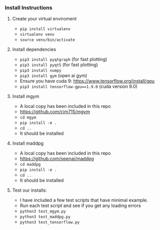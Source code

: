 



### Install Instructions


1. Create your virtual enviroment
    - `pip install virtualenv`
    - `virtualenv venv`
    - `source venv/bin/activate`

2. Install dependencies
    - `pip3 install pyqtgraph` (for fast plotting)
    - `pip3 install pyqt5` (for fast plotting)
    - `pip3 install numpy`
    - `pip3 install gym` (open ai gym)
    - Ensure you have cuda 9: https://www.tensorflow.org/install/gpu
    - `pip3 install tensorflow-gpu==1.9.0` (cuda version 9.0)


3. Install mgym
    - A local copy has been included in this repo 
    - https://github.com/cjm715/mgym
    - `cd mgym`
    - `pip install -e .`
    - `cd ..`
    - It should be installed

4. Install maddpg
    - A local copy has been included in this repo
    - https://github.com/openai/maddpg
    - `cd maddpg`
    - `pip install -e .`
    - `cd ..`
    - It should be installed



5. Test our installs:
    - I have included a few test scripts that have minimal example.
    - Run each test script and see if you get any loading errors
    - `python3 test_mgym.py`
    - `python3 test_maddpg.py`
    - `python3 test_tensorflow.py`



